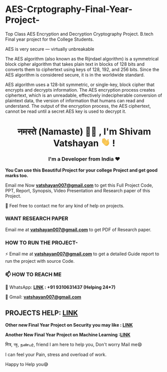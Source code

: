# AES-Crptography-Final-Year-Project-
Top Class AES Encryption and Decryption Cryptography Project. B.tech Final year project for the College Students.  

AES is very secure — virtually unbreakable

The AES algorithm (also known as the Rijndael algorithm) is a symmetrical block cipher algorithm that takes plain text in blocks of 128 bits and converts them to ciphertext using keys of 128, 192, and 256 bits. Since the AES algorithm is considered secure, it is in the worldwide standard.

AES algorithm uses a 128-bit symmetric, or single-key, block cipher that encrypts and decrypts information. The AES encryption process creates ciphertext, which is an unreadable, effectively indecipherable conversion of plaintext data, the version of information that humans can read and understand. The output of the encryption process, the AES ciphertext, cannot be read until a secret AES key is used to decrypt it.









<h1 align="center"> नमस्ते (Namaste) 🙏🏻 , I'm Shivam Vatshayan <img src="https://raw.githubusercontent.com/ABSphreak/ABSphreak/master/gifs/Hi.gif" width="30px"> ! </h1>
<h3 align="center">I'm a Developer from India ❤</h3>

**You Can use this Beautiful Project for your college Project and get good marks too.**

Email me Now **vatshayan007@gmail.com** to get this Full Project Code, PPT, Report, Synopsis, Video Presentation and Research paper of this Project.

💌 Feel free to contact me for any kind of help on projects.

### WANT RESEARCH PAPER
 Email me at **vatshayan007@gmail.com** to get PDF of Research paper.
 
### HOW TO RUN THE PROJECT-
⚡ Email me at **vatshayan007@gmail.com** to get a detailed Guide report to run the project with source Code.

### 📫 HOW TO REACH ME 

💬 WhatsApp: **[LINK](https://wa.me/message/CHWN2AHCPMAZK1) : +91 9310631437 (Helping 24*7)**

💬 Gmail: **vatshayan007@gmail.com**

## PROJECTS HELP: [LINK](https://vatshayan007.wixsite.com/website)

**Other new Final Year Project on Security you may like : [LINK](https://github.com/Vatshayan/Image-Security-by-Triple-DES-Final-Year-Project)**

**Another New Final Year Project on Machine Learning :[LINK](https://github.com/Vatshayan/Final-Year-Project-Stock-Price-Prediction-by-Deep-Learning)**

मित्र, বন্ধু, நண்பர், friend I am here to help you, Don't worry Mail me😄

I can feel your Pain, stress and overload of work.  

Happy to Help you😅
